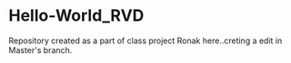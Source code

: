 # Hello-World_RVD
Repository created as a part of class project
Ronak here..creting a edit in Master's branch. 
